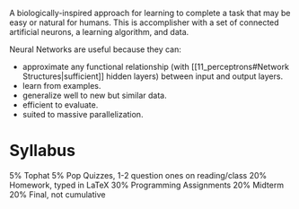A biologically-inspired approach for learning to complete a task that may be easy or natural for humans. This is accomplisher with a set of connected artificial neurons, a learning algorithm, and data. 

Neural Networks are useful because they can:
- approximate any functional relationship (with [[11_perceptrons#Network Structures|sufficient]] hidden layers) between input and output layers. 
- learn from examples. 
- generalize well to new but similar data. 
- efficient to evaluate. 
- suited to massive parallelization. 

# Syllabus
5% Tophat
5% Pop Quizzes, 1-2 question ones on reading/class
20% Homework, typed in LaTeX
30% Programming Assignments
20% Midterm
20% Final, not cumulative
